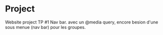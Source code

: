 # Project
Website project TP
#1 Nav bar. avec un @media query, encore besion d'une sous menue (nav bar) pour les groupes.
